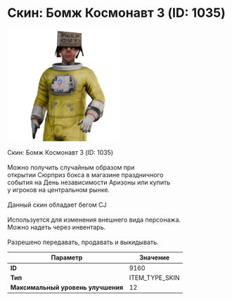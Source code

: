 # Скин: Бомж Космонавт 3 (ID: 1035)

![Item Image](../img/9160.webp?raw=true)

Скин: Бомж Космонавт 3 (ID: 1035)<br><br>Можно получить случайным образом при<br>открытии Сюрприз бокса в магазине праздничного<br>события на День независимости Аризоны или купить<br>у игроков на центральном рынке.<br><br>Данный скин обладает бегом CJ<br><br>Используется для изменения внешнего вида персонажа.<br>Можно надеть через инвентарь.<br><br>Разрешено передавать, продавать и выкидывать.


| Параметр | Значение |
|----------|----------|
| **ID** | 9160 |
| **Тип** | ITEM_TYPE_SKIN |
| **Максимальный уровень улучшения** | 12 |

